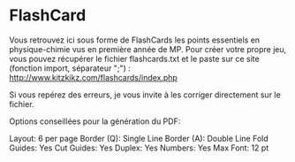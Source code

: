 # FlashCard


Vous retrouvez ici sous forme de FlashCards les points essentiels en physique-chimie vus en première année de MP.
Pour créer votre propre jeu, vous pouvez récupérer le fichier flashcards.txt et le paste sur ce site (fonction import, séparateur ";") : http://www.kitzkikz.com/flashcards/index.php


Si vous repérez des erreurs, je vous invite à les corriger directement sur le fichier.




Options conseillées pour la génération du PDF:

Layout:	6 per page
Border (Q):	Single Line
Border (A):	Double Line
Fold Guides:	Yes
Cut Guides:	Yes
Duplex:	Yes
Numbers:	Yes
Max Font:	12 pt

